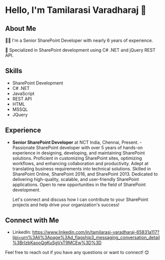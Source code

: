 # Hello, I'm Tamilarasi Varadharaj 👋

## About Me

👩‍💻 I'm a Senior SharePoint Developer with nearly 6 years of experience.

🚀 Specialized in SharePoint development using C# .NET and jQuery REST API.

## Skills

- SharePoint Development
- C# .NET
- JavaScript
- REST API
- HTML
- MSSQL
- JQuery

## Experience

- **Senior SharePoint Developer** at NCT India, Chennai, Present.
  -Passionate SharePoint developer with over 5 years of hands-on experience in designing, developing, and maintaining SharePoint solutions.
  Proficient in customizing SharePoint sites, optimizing workflows, and enhancing collaboration and productivity.
   Adept at translating business requirements into technical solutions.
  Skilled in SharePoint Online, SharePoint 2016, and SharePoint 2013.
   Dedicated to delivering high-quality, scalable, and user-friendly SharePoint applications.
   Open to new opportunities in the field of SharePoint development.

   Let's connect and discuss how I can contribute to your SharePoint projects and help drive your organization's success!

## Connect with Me

- LinkedIn: https://www.linkedin.com/in/tamilarasi-varadharaj-65831a117?lipi=urn%3Ali%3Apage%3Ad_flagship3_messaging_conversation_detail%3BrIzbKaooQgKuSgVxT9MCEw%3D%3D

Feel free to reach out if you have any questions or want to connect! 😊

<!---
Tamilarasi-Varadharaj/Tamilarasi-Varadharaj is a ✨ special ✨ repository because its `README.md` (this file) appears on your GitHub profile.
You can click the Preview link to take a look at your changes.
--->
